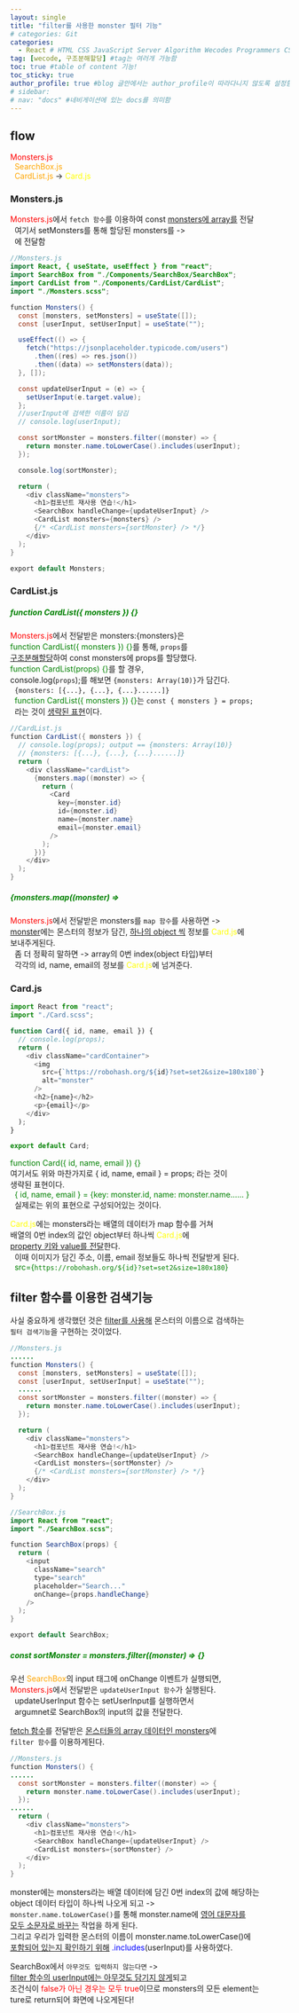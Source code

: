 ```yaml
---
layout: single
title: "filter를 사용한 monster 필터 기능"
# categories: Git
categories:
  - React # HTML CSS JavaScript Server Algorithm Wecodes Programmers CS Github Blog
tag: [wecode, 구조분해할당] #tag는 여러개 가능함
toc: true #table of content 기능!
toc_sticky: true
author_profile: true #blog 글안에서는 author_profile이 따라다니지 않도록 설정함
# sidebar:
# nav: "docs" #네비게이션에 있는 docs를 의미함
---
```


## flow

<span style="color:red">Monsters.js</span>  
&nbsp; <span style="color:orange">SearchBox.js</span>  
&nbsp; <span style="color:orange">CardList.js</span> -> <span style="color:yellow">Card.js</span>

### Monsters.js

<span style="color:red">Monsters.js</span>에서 `fetch 함수`를 이용하여 const <u>monsters에 array를</u> 전달  
&nbsp; 여기서 setMonsters를 통해 할당된 monsters를 ->  
&nbsp; <span style="color:green"><CardList monsters={monsters} /></span>에 전달함

```java
//Monsters.js
import React, { useState, useEffect } from "react";
import SearchBox from "./Components/SearchBox/SearchBox";
import CardList from "./Components/CardList/CardList";
import "./Monsters.scss";

function Monsters() {
  const [monsters, setMonsters] = useState([]);
  const [userInput, setUserInput] = useState("");

  useEffect(() => {
    fetch("https://jsonplaceholder.typicode.com/users")
      .then((res) => res.json())
      .then((data) => setMonsters(data));
  }, []);

  const updateUserInput = (e) => {
    setUserInput(e.target.value);
  };
  //userInput에 검색한 이름이 담김
  // console.log(userInput);

  const sortMonster = monsters.filter((monster) => {
    return monster.name.toLowerCase().includes(userInput);
  });

  console.log(sortMonster);

  return (
    <div className="monsters">
      <h1>컴포넌트 재사용 연습!</h1>
      <SearchBox handleChange={updateUserInput} />
      <CardList monsters={monsters} />
      {/* <CardList monsters={sortMonster} /> */}
    </div>
  );
}

export default Monsters;
```

### CardList.js

##### <span style="color:green">function CardList({ monsters }) {}</span>

<span style="color:red">Monsters.js</span>에서 전달받은 monsters:{monsters}은  
<span style="color:green">function CardList({ monsters }) {}</span>를 통해, `props`를  
<u>구조분해할당</u>하여 const monsters에 props를 할당했다.  
<span style="color:green">function CardList(props) {}</span>를 할 경우,  
console.log(`props`);를 해보면 `{monsters: Array(10)}`가 담긴다.  
&nbsp; `{monsters: [{...}, {...}, {...}......]}`  
&nbsp; <span style="color:green">function CardList({ monsters }) {}</span>는 `const { monsters } = props;`  
&nbsp; 라는 것이 <u>생략된 표현</u>이다.

```java
//CardList.js
function CardList({ monsters }) {
  // console.log(props); output == {monsters: Array(10)}
  // {monsters: [{...}, {...}, {...}......]}
  return (
    <div className="cardList">
      {monsters.map((monster) => {
        return (
          <Card
            key={monster.id}
            id={monster.id}
            name={monster.name}
            email={monster.email}
          />
        );
      })}
    </div>
  );
}
```

##### <span style="color:green">{monsters.map((monster) =></span>

<span style="color:red">Monsters.js</span>에서 전달받은 monsters를 `map 함수`를 사용하면 ->  
<u>monster</u>에는 몬스터의 정보가 담긴, <u>하나의 object 씩</u> 정보를 <span style="color:yellow">Card.js</span>에  
보내주게된다.  
&nbsp; 좀 더 정확히 말하면 -> array의 0번 index(object 타입)부터  
&nbsp; 각각의 id, name, email의 정보를 <span style="color:yellow">Card.js</span>에 넘겨준다.

### Card.js

```js
import React from "react";
import "./Card.scss";

function Card({ id, name, email }) {
  // console.log(props);
  return (
    <div className="cardContainer">
      <img
        src={`https://robohash.org/${id}?set=set2&size=180x180`}
        alt="monster"
      />
      <h2>{name}</h2>
      <p>{email}</p>
    </div>
  );
}

export default Card;
```

<span style="color:green">function Card({ id, name, email }) {}</span>  
여기서도 위와 마찬가지로 { id, name, email } = props; 라는 것이  
생략된 표현이다.  
&nbsp; <span style="color:green">{ id, name, email } = {key: monster.id, name: monster.name...... }</span>  
&nbsp; 실제로는 위의 표현으로 구성되어있는 것이다.

<span style="color:yellow">Card.js</span>에는 monsters라는 배열의 데이터가 map 함수를 거쳐  
배열의 0번 index의 값인 object부터 하나씩 <span style="color:yellow">Card.js</span>에  
<u>property 키와 value를 전달</u>한다.  
&nbsp; 이때 이미지가 담긴 주소, 이름, email 정보들도 하나씩 전달받게 된다.  
&nbsp; <span style="color:green">src={`https://robohash.org/${id}?set=set2&size=180x180`}</span>

## filter 함수를 이용한 검색기능

사실 중요하게 생각했던 것은 <u>filter를 사용해</u> 몬스터의 이름으로 검색하는  
`필터 검색기능`을 구현하는 것이었다.

```java
//Monsters.js
......
function Monsters() {
  const [monsters, setMonsters] = useState([]);
  const [userInput, setUserInput] = useState("");
  ......
  const sortMonster = monsters.filter((monster) => {
    return monster.name.toLowerCase().includes(userInput);
  });

  return (
    <div className="monsters">
      <h1>컴포넌트 재사용 연습!</h1>
      <SearchBox handleChange={updateUserInput} />
      <CardList monsters={sortMonster} />
      {/* <CardList monsters={sortMonster} /> */}
    </div>
  );
}
```

```java
//SearchBox.js
import React from "react";
import "./SearchBox.scss";

function SearchBox(props) {
  return (
    <input
      className="search"
      type="search"
      placeholder="Search..."
      onChange={props.handleChange}
    />
  );
}

export default SearchBox;

```

##### <span style="color:green">const sortMonster = monsters.filter((monster) => {}</span>

우선 <span style="color:orange">SearchBox</span>의 input 태그에 onChange 이벤트가 실행되면,  
<span style="color:red">Monsters.js</span>에서 전달받은 `updateUserInput 함수`가 실행된다.  
&nbsp; updateUserInput 함수는 setUserInput를 실행하면서  
&nbsp; argumnet로 SearchBox의 input의 값을 전달한다.

<u>fetch 함수</u>를 전달받은 <u>몬스터들의 array 데이터인 monsters</u>에  
`filter 함수`를 이용하게된다.

```java
//Monsters.js
function Monsters() {
......
  const sortMonster = monsters.filter((monster) => {
    return monster.name.toLowerCase().includes(userInput);
  });
......
  return (
    <div className="monsters">
      <h1>컴포넌트 재사용 연습!</h1>
      <SearchBox handleChange={updateUserInput} />
      <CardList monsters={sortMonster} />
    </div>
  );
}
```

monster에는 monsters라는 배열 데이터에 담긴 0번 index의 값에 해당하는  
object 데이터 타입이 하나씩 나오게 되고 ->  
`monster.name.toLowerCase()`를 통해 monster.name에 <u>영어 대문자를</u>  
<u>모두 소문자로 바꾸는</u> 작업을 하게 된다.  
그리고 우리가 입력한 몬스터의 이름이 monster.name.toLowerCase()에  
<u>포함되어 있는지 확인하기 위해</u> <span style="color:blue">.includes</span>(userInput)를 사용하였다.

SearchBox에서 `아무것도 입력하지 않는다면` ->  
<u>filter 함수의 userInput에는 아무것도 담기지 않게</u>되고  
조건식이 <span style="color:red">false가 아닌 경우는 모두 true</span>이므로 monsters의 모든 element는  
ture로 return되어 화면에 나오게된다!

<!-- 메소드 위에 변수 선언, 메소드 안에 메소드, 메소드 끝나고 리턴 -->

<!-- ### 2. Link 넣기

```

유형 1: (설명어를 입력) : [gunhee's coding blog](https://gunhee-jeong.github.io/)
유형 2: (URL 자동연결) : <https://gunhee-jeong.github.io/>
유형 3: (동일 파일 내 '문단으로 이동') : [1. Header로 이동](###-1-header)

```

유형 1: (설명어를 입력) : [gunhee's coding blog](https://gunhee-jeong.github.io/)
유형 2: (URL 자동연결) : <https://gunhee-jeong.github.io/>
유형 3: (동일 파일 내 '문단으로 이동') : [1. Header로 이동](#1-header)
유형 3의 방법

1. 특수문자를 제거
2. 스페이스는 -로 바꾸고
3. 대문자는 소문자로!
   그래서 ### 1. Header -> #1-header

## Link: [google][https://www.google.com/]

### 3. 수평선

```

---

```

---

### 4. 라인 바꾸기

```

스페이스바를 2번 눌러주면 다음칸으로
이동할 수 있어요!

```

---

스페이스바를 2번 눌러주면
다음칸으로 이동할 수 있어요!

### 5. list 만들기

```

1. 1번
2. 2번
3. 3번

- 순서없는 list
  - 순서없는 list
    - 순서없는 list

```

1. 1번
2. 2번
3. 3번

- 순서없는 list
  - 순서없는 list
    - 순서없는 list

---

### 6. font 관련

```

**진하게** -> 볼드
_기울여서_ -> 이탤릭체
~~취소선~~ -> 취소선

<ul>밑줄넣기</ul> -> 밑줄
<span style="color:red">빨간 글씨</span> -> 글자색
이것이 `인라인` 입니다 -> 인라인 코드
```

**진하게** -> 볼드
_기울여서_ -> 이탤릭체
~~취소선~~ -> 취소선
<u>밑줄넣기</u> -> 밑줄
<span style="color:red">빨간 글씨</span>
이것이 `인라인` 입니다 -> 인라인 코드

---

### 7. 인용구문

```
> coding
>
> > JavaScript
> >
> > > 내가 프짱!
```

> coding
>
> > JavaScript
> >
> > > 내가 프짱!

---

### 8. 이미지 삽입

```
유형1: ('사이즈를 조절' -> HTML 태그 사용) : <img src="https://gunhee-jeong.github.io/assets/images/blogLogo.png" width="300" height="200">
유형2: (이미지 삽입 후 -> 링크 걸기)
[![이미지](https://gunhee-jeong.github.io/assets/images/blogLogo/blogLogo.png)](https://gunhee-jeong.github.io/)
```

유형1: ('사이즈를 조절' -> HTML 태그 사용) : <img src="https://gunhee-jeong.github.io/assets/images/blogLogo.png" width="300" height="200">
유형2: (이미지 삽입 후 -> 링크 걸기)
[![이미지](https://gunhee-jeong.github.io/assets/images/blogLogo.png)](https://gunhee-jeong.github.io/)

### 9. 표 만들기

```
||국어|영어|
| :--- | ---: | :--: |
|건희 | 100점 | 100점
|철수 | 100점 | 100점
```

|      |  국어 | 영어  |
| :--- | ----: | :---: |
| 건희 | 100점 | 100점 |
| 철수 | 100점 | 100점 |

> - header를 넣고 싶은 경우 ---을 사용하고 :을 이용하여 정렬에 사용함!

### 10. 토글 만들기

```
<details>
<summary>여기를 누르세요</summary>
<div markdown="1">
숨겨진 내용
</div>
</details>
```

<details>
<summary>여기를 누르세요</summary>
<div markdown="1">
숨겨진 내용
</div>
</details> -->
